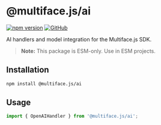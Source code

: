 # @multiface.js/ai

[![npm version](https://img.shields.io/npm/v/@multiface.js/ai)](https://www.npmjs.com/package/@multiface.js/ai)
[![GitHub](https://img.shields.io/badge/source-github-blue?logo=github)](https://github.com/praveencs87/multiface.js/tree/main/packages/ai)

AI handlers and model integration for the Multiface.js SDK.

> **Note:** This package is ESM-only. Use in ESM projects.

## Installation

```bash
npm install @multiface.js/ai
```

## Usage
```ts
import { OpenAIHandler } from '@multiface.js/ai';
``` 